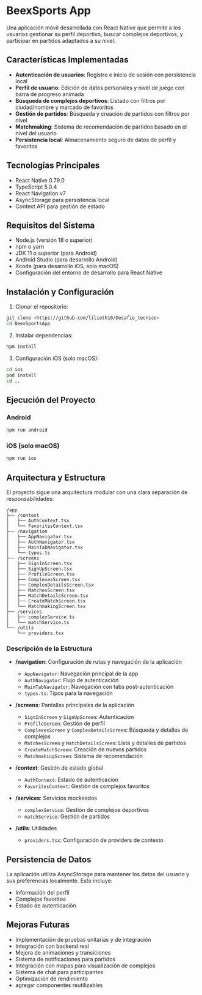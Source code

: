 # BeexSports App

Una aplicación móvil desarrollada con React Native que permite a los usuarios gestionar su perfil deportivo, buscar complejos deportivos, y participar en partidos adaptados a su nivel.

## Características Implementadas

- **Autenticación de usuarios**: Registro e inicio de sesión con persistencia local
- **Perfil de usuario**: Edición de datos personales y nivel de juego con barra de progreso animada
- **Búsqueda de complejos deportivos**: Listado con filtros por ciudad/nombre y marcado de favoritos
- **Gestión de partidos**: Búsqueda y creación de partidos con filtros por nivel
- **Matchmaking**: Sistema de recomendación de partidos basado en el nivel del usuario
- **Persistencia local**: Almacenamiento seguro de datos de perfil y favoritos

## Tecnologías Principales

- React Native 0.79.0
- TypeScript 5.0.4
- React Navigation v7
- AsyncStorage para persistencia local
- Context API para gestión de estado

## Requisitos del Sistema

- Node.js (versión 18 o superior)
- npm o yarn
- JDK 11 o superior (para Android)
- Android Studio (para desarrollo Android)
- Xcode (para desarrollo iOS, solo macOS)
- Configuración del entorno de desarrollo para React Native

## Instalación y Configuración

1. Clonar el repositorio:
```bash
git clone <https://github.com/lilieth10/Desafio_tecnico>
cd BeexSportsApp
```

2. Instalar dependencias:
```bash
npm install
```

3. Configuración iOS (solo macOS):
```bash
cd ios
pod install
cd ..
```

## Ejecución del Proyecto

### Android
```bash
npm run android
```

### iOS (solo macOS)
```bash
npm run ios
```

## Arquitectura y Estructura

El proyecto sigue una arquitectura modular con una clara separación de responsabilidades:

```
/app
├── /context
│   ├── AuthContext.tsx
│   └── FavoritesContext.tsx
├── /navigation
│   ├── AppNavigator.tsx
│   ├── AuthNavigator.tsx
│   ├── MainTabNavigator.tsx
│   └── types.ts
├── /screens
│   ├── SignInScreen.tsx
│   ├── SignUpScreen.tsx
│   ├── ProfileScreen.tsx
│   ├── ComplexesScreen.tsx
│   ├── ComplexDetailsScreen.tsx
│   ├── MatchesScreen.tsx
│   ├── MatchDetailsScreen.tsx
│   ├── CreateMatchScreen.tsx
│   └── MatchmakingScreen.tsx
├── /services
│   ├── complexService.ts
│   └── matchService.ts
└── /utils
    └── providers.tsx
```

### Descripción de la Estructura

- **/navigation**: Configuración de rutas y navegación de la aplicación
  - `AppNavigator`: Navegación principal de la app
  - `AuthNavigator`: Flujo de autenticación
  - `MainTabNavigator`: Navegación con tabs post-autenticación
  - `types.ts`: Tipos para la navegación

- **/screens**: Pantallas principales de la aplicación
  - `SignInScreen` y `SignUpScreen`: Autenticación
  - `ProfileScreen`: Gestión de perfil
  - `ComplexesScreen` y `ComplexDetailsScreen`: Búsqueda y detalles de complejos
  - `MatchesScreen` y `MatchDetailsScreen`: Lista y detalles de partidos
  - `CreateMatchScreen`: Creación de nuevos partidos
  - `MatchmakingScreen`: Sistema de recomendación

- **/context**: Gestión de estado global
  - `AuthContext`: Estado de autenticación
  - `FavoritesContext`: Gestión de complejos favoritos

- **/services**: Servicios mockeados
  - `complexService`: Gestión de complejos deportivos
  - `matchService`: Gestión de partidos

- **/utils**: Utilidades
  - `providers.tsx`: Configuración de providers de contexto

## Persistencia de Datos

La aplicación utiliza AsyncStorage para mantener los datos del usuario y sus preferencias localmente. Esto incluye:
- Información del perfil
- Complejos favoritos
- Estado de autenticación

## Mejoras Futuras

- Implementación de pruebas unitarias y de integración
- Integración con backend real
- Mejora de animaciones y transiciones
- Sistema de notificaciones para partidos
- Integración con mapas para visualización de complejos
- Sistema de chat para participantes
- Optimización de rendimiento
- agregar componentes reutilizables

